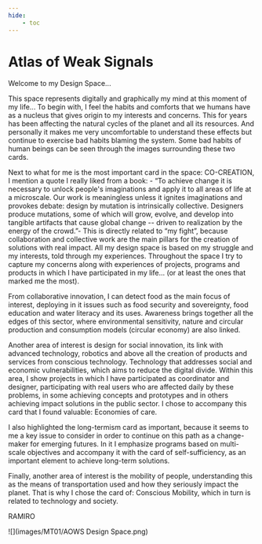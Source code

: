```yaml
---
hide:
    - toc
---
```


# Atlas of Weak Signals

Welcome to my Design Space...

This space represents digitally and graphically my mind at this moment of my life... To begin with, I feel the habits and comforts that we humans have as a nucleus that gives origin to my interests and concerns. This for years has been affecting the natural cycles of the planet and all its resources. And personally it makes me very uncomfortable to understand these effects but continue to exercise bad habits blaming the system. Some bad habits of human beings can be seen through the images surrounding these two cards.
 
Next to what for me is the most important card in the space: CO-CREATION, I mention a quote I really liked from a book: - “To achieve change it is necessary to unlock people's imaginations and apply it to all areas of life at a microscale. Our work is meaningless unless it ignites imaginations and provokes debate: design by mutation is intrinsically collective. Designers produce mutations, some of which will grow, evolve, and develop into tangible artifacts that cause global change -- driven to realization by the energy of the crowd.”-
This is directly related to “my fight”, because collaboration and collective work are the main pillars for the creation of solutions with real impact. All my design space is based on my struggle and my interests, told through my experiences. Throughout the space I try to capture my concerns along with experiences of projects, programs and products in which I have participated in my life... (or at least the ones that marked me the most).
 
From collaborative innovation, I can detect food as the main focus of interest, deploying in it issues such as food security and sovereignty, food education and water literacy and its uses. Awareness brings together all the edges of this sector, where environmental sensitivity, nature and circular production and consumption models (circular economy) are also linked.
 
Another area of interest is design for social innovation, its link with advanced technology, robotics and above all the creation of products and services from conscious technology. Technology that addresses social and economic vulnerabilities, which aims to reduce the digital divide. Within this area, I show projects in which I have participated as coordinator and designer, participating with real users who are affected daily by these problems, in some achieving concepts and prototypes and in others achieving impact solutions in the public sector. I chose to accompany this card that I found valuable: Economies of care.
 
I also highlighted the long-termism card as important, because it seems to me a key issue to consider in order to continue on this path as a change-maker for emerging futures. In it I emphasize programs based on multi-scale objectives and accompany it with the card of self-sufficiency, as an important element to achieve long-term solutions.
 
Finally, another area of interest is the mobility of people, understanding this as the means of transportation used and how they seriously impact the planet. That is why I chose the card of: Conscious Mobility, which in turn is related to technology and society.
 
RAMIRO


![](images/MT01/AOWS Design Space.png)
